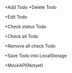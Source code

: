 
+Add Todo
+Delete Todo

+Edit Todo

+Check status Todo

+Check all Todo

+Remove all check Todo

+Save Todo into LocalStorage

+MockAPI(Notyet)
